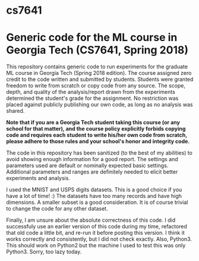 # cs7641
# Generic code for the ML course in Georgia Tech (CS7641, Spring 2018)

This repository contains generic code to run experiments for the graduate ML course in Georgia Tech (Spring 2018 edition).  The course assigned zero credit to the code written and submitted by students.  Students were granted freedom to write from scratch or copy code from any source.  The scope, depth, and quality of the analysis/report drawn from the experiments determined the student's grade for the assignment.  No restriction was placed against publicly publishing our own code, as long as no analysis was shared.

**Note that if you are a Georgia Tech student taking this course (or any school for that matter), and the course policy explicitly forbids copying code and requires each student to write his/her own code from scratch, please adhere to those rules and your school's honor and integrity code.**

The code in this repository has been sanitized (to the best of my abilities) to avoid showing enough information for a good report.  The settings and parameters used are default or nominally expected basic settings.  Additional parameters and ranges are definitely needed to elicit better experiments and analysis.

I used the MNIST and USPS digits datasets.  This is a good choice if you have a lot of time! :)  The datasets have too many records and have high dimensions.  A smaller subset is a good consideration.  It is of course trivial to change the code for any other dataset.

Finally, I am unsure about the absolute correctness of this code.  I did successfuly use an earlier version of this code during my time, refactored that old code a little bit, and re-run it before posting this version.  I think it works correctly and consistently, but I did not check exactly.  Also, Python3.  This should work on Python2 but the machine I used to test this was only Python3.  Sorry, too lazy today.
